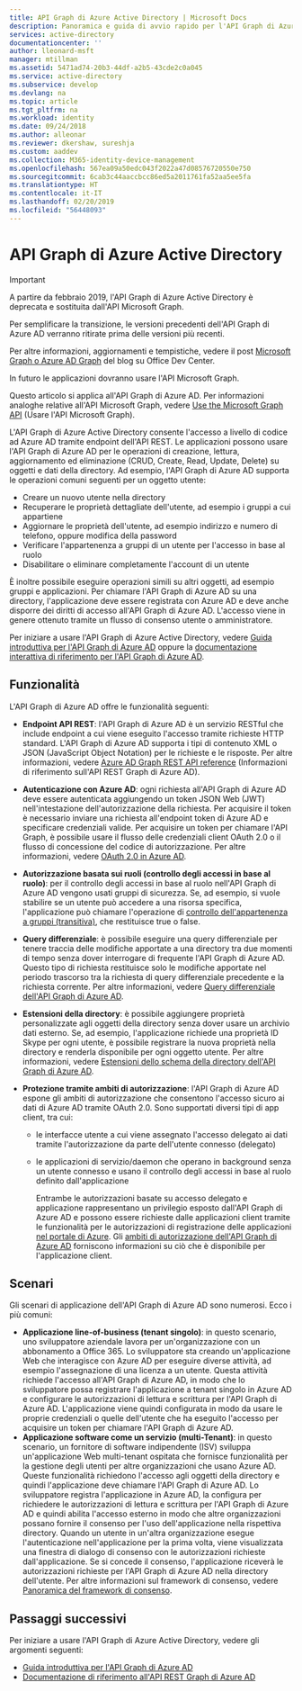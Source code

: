 ```yaml
---
title: API Graph di Azure Active Directory | Microsoft Docs
description: Panoramica e guida di avvio rapido per l'API Graph di Azure AD che consente l'accesso a livello di codice ad Azure AD tramite endpoint dell'API REST.
services: active-directory
documentationcenter: ''
author: lleonard-msft
manager: mtillman
ms.assetid: 5471ad74-20b3-44df-a2b5-43cde2c0a045
ms.service: active-directory
ms.subservice: develop
ms.devlang: na
ms.topic: article
ms.tgt_pltfrm: na
ms.workload: identity
ms.date: 09/24/2018
ms.author: alleonar
ms.reviewer: dkershaw, sureshja
ms.custom: aaddev
ms.collection: M365-identity-device-management
ms.openlocfilehash: 567ea09a50edc043f2022a47d08576720550e750
ms.sourcegitcommit: 6cab3c44aaccbcc86ed5a2011761fa52aa5ee5fa
ms.translationtype: HT
ms.contentlocale: it-IT
ms.lasthandoff: 02/20/2019
ms.locfileid: "56448093"
---
```

# <a name="azure-active-directory-graph-api"></a>API Graph di Azure Active Directory

> [!IMPORTANT]
>
> A partire da febbraio 2019, l'API Graph di Azure Active Directory è deprecata e sostituita dall'API Microsoft Graph.  
>
> Per semplificare la transizione, le versioni precedenti dell'API Graph di Azure AD verranno ritirate prima delle versioni più recenti.  
>
> Per altre informazioni, aggiornamenti e tempistiche, vedere il post [Microsoft Graph o Azure AD Graph](https://dev.office.com/blogs/microsoft-graph-or-azure-ad-graph) del blog su Office Dev Center.
>
> In futuro le applicazioni dovranno usare l'API Microsoft Graph. 



Questo articolo si applica all'API Graph di Azure AD. Per informazioni analoghe relative all'API Microsoft Graph, vedere [Use the Microsoft Graph API](https://docs.microsoft.com/graph/use-the-api) (Usare l'API Microsoft Graph). 

L'API Graph di Azure Active Directory consente l'accesso a livello di codice ad Azure AD tramite endpoint dell'API REST. Le applicazioni possono usare l'API Graph di Azure AD per le operazioni di creazione, lettura, aggiornamento ed eliminazione (CRUD, Create, Read, Update, Delete) su oggetti e dati della directory. Ad esempio, l'API Graph di Azure AD supporta le operazioni comuni seguenti per un oggetto utente:

* Creare un nuovo utente nella directory
* Recuperare le proprietà dettagliate dell'utente, ad esempio i gruppi a cui appartiene
* Aggiornare le proprietà dell'utente, ad esempio indirizzo e numero di telefono, oppure modifica della password
* Verificare l'appartenenza a gruppi di un utente per l'accesso in base al ruolo
* Disabilitare o eliminare completamente l'account di un utente

È inoltre possibile eseguire operazioni simili su altri oggetti, ad esempio gruppi e applicazioni. Per chiamare l'API Graph di Azure AD su una directory, l'applicazione deve essere registrata con Azure AD e deve anche disporre dei diritti di accesso all'API Graph di Azure AD. L'accesso viene in genere ottenuto tramite un flusso di consenso utente o amministratore.

Per iniziare a usare l'API Graph di Azure Active Directory, vedere [Guida introduttiva per l'API Graph di Azure AD](active-directory-graph-api-quickstart.md) oppure la [documentazione interattiva di riferimento per l'API Graph di Azure AD](https://msdn.microsoft.com/Library/Azure/Ad/Graph/api/api-catalog).

## <a name="features"></a>Funzionalità

L'API Graph di Azure AD offre le funzionalità seguenti:

* **Endpoint API REST**: l'API Graph di Azure AD è un servizio RESTful che include endpoint a cui viene eseguito l'accesso tramite richieste HTTP standard. L'API Graph di Azure AD supporta i tipi di contenuto XML o JSON (JavaScript Object Notation) per le richieste e le risposte. Per altre informazioni, vedere [Azure AD Graph REST API reference](https://msdn.microsoft.com/Library/Azure/Ad/Graph/api/api-catalog) (Informazioni di riferimento sull'API REST Graph di Azure AD).
* **Autenticazione con Azure AD**: ogni richiesta all'API Graph di Azure AD deve essere autenticata aggiungendo un token JSON Web (JWT) nell'intestazione dell'autorizzazione della richiesta. Per acquisire il token è necessario inviare una richiesta all'endpoint token di Azure AD e specificare credenziali valide. Per acquisire un token per chiamare l'API Graph, è possibile usare il flusso delle credenziali client OAuth 2.0 o il flusso di concessione del codice di autorizzazione. Per altre informazioni, vedere [OAuth 2.0 in Azure AD](https://msdn.microsoft.com/library/azure/dn645545.aspx).
* **Autorizzazione basata sui ruoli (controllo degli accessi in base al ruolo)**: per il controllo degli accessi in base al ruolo nell'API Graph di Azure AD vengono usati gruppi di sicurezza. Se, ad esempio, si vuole stabilire se un utente può accedere a una risorsa specifica, l'applicazione può chiamare l'operazione di [controllo dell'appartenenza a gruppi (transitiva)](https://msdn.microsoft.com/Library/Azure/Ad/Graph/api/functions-and-actions#checkMemberGroups), che restituisce true o false.
* **Query differenziale**: è possibile eseguire una query differenziale per tenere traccia delle modifiche apportate a una directory tra due momenti di tempo senza dover interrogare di frequente l'API Graph di Azure AD. Questo tipo di richiesta restituisce solo le modifiche apportate nel periodo trascorso tra la richiesta di query differenziale precedente e la richiesta corrente. Per altre informazioni, vedere [Query differenziale dell'API Graph di Azure AD](https://msdn.microsoft.com/Library/Azure/Ad/Graph/howto/azure-ad-graph-api-differential-query).
* **Estensioni della directory**: è possibile aggiungere proprietà personalizzate agli oggetti della directory senza dover usare un archivio dati esterno. Se, ad esempio, l'applicazione richiede una proprietà ID Skype per ogni utente, è possibile registrare la nuova proprietà nella directory e renderla disponibile per ogni oggetto utente. Per altre informazioni, vedere [Estensioni dello schema della directory dell'API Graph di Azure AD](https://msdn.microsoft.com/Library/Azure/Ad/Graph/howto/azure-ad-graph-api-directory-schema-extensions).
* **Protezione tramite ambiti di autorizzazione**: l'API Graph di Azure AD espone gli ambiti di autorizzazione che consentono l'accesso sicuro ai dati di Azure AD tramite OAuth 2.0. Sono supportati diversi tipi di app client, tra cui:
  
  * le interfacce utente a cui viene assegnato l'accesso delegato ai dati tramite l'autorizzazione da parte dell'utente connesso (delegato)
  * le applicazioni di servizio/daemon che operano in background senza un utente connesso e usano il controllo degli accessi in base al ruolo definito dall'applicazione
    
    Entrambe le autorizzazioni basate su accesso delegato e applicazione rappresentano un privilegio esposto dall'API Graph di Azure AD e possono essere richieste dalle applicazioni client tramite le funzionalità per le autorizzazioni di registrazione delle applicazioni [nel portale di Azure](https://portal.azure.com). Gli [ambiti di autorizzazione dell'API Graph di Azure AD](https://msdn.microsoft.com/Library/Azure/Ad/Graph/howto/azure-ad-graph-api-permission-scopes) forniscono informazioni su ciò che è disponibile per l'applicazione client.

## <a name="scenarios"></a>Scenari

Gli scenari di applicazione dell'API Graph di Azure AD sono numerosi. Ecco i più comuni:

* **Applicazione line-of-business (tenant singolo)**: in questo scenario, uno sviluppatore aziendale lavora per un'organizzazione con un abbonamento a Office 365. Lo sviluppatore sta creando un'applicazione Web che interagisce con Azure AD per eseguire diverse attività, ad esempio l'assegnazione di una licenza a un utente. Questa attività richiede l'accesso all'API Graph di Azure AD, in modo che lo sviluppatore possa registrare l'applicazione a tenant singolo in Azure AD e configurare le autorizzazioni di lettura e scrittura per l'API Graph di Azure AD. L'applicazione viene quindi configurata in modo da usare le proprie credenziali o quelle dell'utente che ha eseguito l'accesso per acquisire un token per chiamare l'API Graph di Azure AD.
* **Applicazione software come un servizio (multi-Tenant)**: in questo scenario, un fornitore di software indipendente (ISV) sviluppa un'applicazione Web multi-tenant ospitata che fornisce funzionalità per la gestione degli utenti per altre organizzazioni che usano Azure AD. Queste funzionalità richiedono l'accesso agli oggetti della directory e quindi l'applicazione deve chiamare l'API Graph di Azure AD. Lo sviluppatore registra l'applicazione in Azure AD, la configura per richiedere le autorizzazioni di lettura e scrittura per l'API Graph di Azure AD e quindi abilita l'accesso esterno in modo che altre organizzazioni possano fornire il consenso per l'uso dell'applicazione nella rispettiva directory. Quando un utente in un'altra organizzazione esegue l'autenticazione nell'applicazione per la prima volta, viene visualizzata una finestra di dialogo di consenso con le autorizzazioni richieste dall'applicazione. Se si concede il consenso, l'applicazione riceverà le autorizzazioni richieste per l'API Graph di Azure AD nella directory dell'utente. Per altre informazioni sul framework di consenso, vedere [Panoramica del framework di consenso](consent-framework.md).

## <a name="next-steps"></a>Passaggi successivi

Per iniziare a usare l'API Graph di Azure Active Directory, vedere gli argomenti seguenti:

* [Guida introduttiva per l'API Graph di Azure AD](active-directory-graph-api-quickstart.md)
* [Documentazione di riferimento all'API REST Graph di Azure AD](https://msdn.microsoft.com/Library/Azure/Ad/Graph/api/api-catalog)
